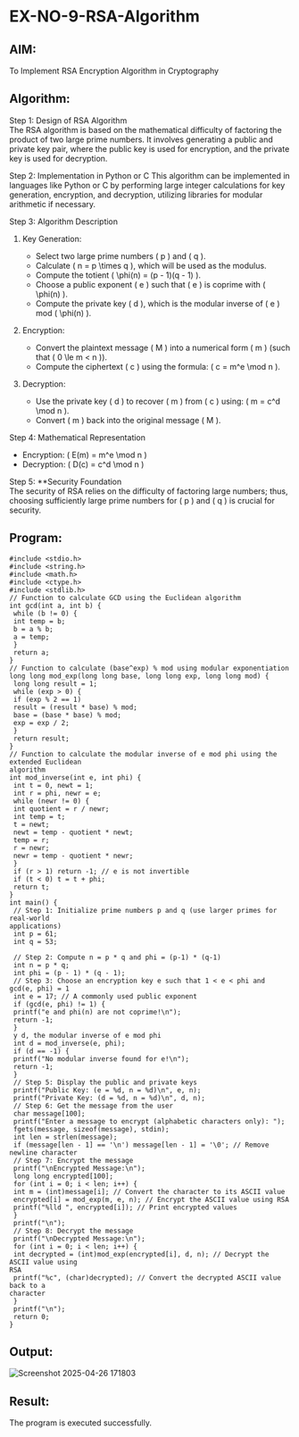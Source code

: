 # EX-NO-9-RSA-Algorithm

## AIM:
To Implement RSA Encryption Algorithm in Cryptography

## Algorithm:


Step 1: Design of RSA Algorithm  
The RSA algorithm is based on the mathematical difficulty of factoring the product of two large prime numbers. It involves generating a public and private key pair, where the public key is used for encryption, and the private key is used for decryption.

Step 2: Implementation in Python or C 
This algorithm can be implemented in languages like Python or C by performing large integer calculations for key generation, encryption, and decryption, utilizing libraries for modular arithmetic if necessary.

Step 3: Algorithm Description  
1. Key Generation:
   - Select two large prime numbers \( p \) and \( q \).
   - Calculate \( n = p \times q \), which will be used as the modulus.
   - Compute the totient \( \phi(n) = (p - 1)(q - 1) \).
   - Choose a public exponent \( e \) such that \( e \) is coprime with \( \phi(n) \).
   - Compute the private key \( d \), which is the modular inverse of \( e \) mod \( \phi(n) \).

2. Encryption:
   - Convert the plaintext message \( M \) into a numerical form \( m \) (such that \( 0 \le m < n \)).
   - Compute the ciphertext \( c \) using the formula: \( c = m^e \mod n \).

3. Decryption:
   - Use the private key \( d \) to recover \( m \) from \( c \) using: \( m = c^d \mod n \).
   - Convert \( m \) back into the original message \( M \).

Step 4: Mathematical Representation  
- Encryption: \( E(m) = m^e \mod n \)
- Decryption: \( D(c) = c^d \mod n \)

Step 5: **Security Foundation  
The security of RSA relies on the difficulty of factoring large numbers; thus, choosing sufficiently large prime numbers for \( p \) and \( q \) is crucial for security.

## Program:
```
#include <stdio.h>
#include <string.h>
#include <math.h>
#include <ctype.h>
#include <stdlib.h>
// Function to calculate GCD using the Euclidean algorithm
int gcd(int a, int b) {
 while (b != 0) {
 int temp = b;
 b = a % b;
 a = temp;
 }
 return a;
}
// Function to calculate (base^exp) % mod using modular exponentiation
long long mod_exp(long long base, long long exp, long long mod) {
 long long result = 1;
 while (exp > 0) {
 if (exp % 2 == 1)
 result = (result * base) % mod;
 base = (base * base) % mod;
 exp = exp / 2;
 }
 return result;
}
// Function to calculate the modular inverse of e mod phi using the extended Euclidean
algorithm
int mod_inverse(int e, int phi) {
 int t = 0, newt = 1;
 int r = phi, newr = e;
 while (newr != 0) {
 int quotient = r / newr;
 int temp = t;
 t = newt;
 newt = temp - quotient * newt;
 temp = r;
 r = newr;
 newr = temp - quotient * newr;
 }
 if (r > 1) return -1; // e is not invertible
 if (t < 0) t = t + phi;
 return t;
}
int main() {
 // Step 1: Initialize prime numbers p and q (use larger primes for real-world
applications)
 int p = 61;
 int q = 53;

 // Step 2: Compute n = p * q and phi = (p-1) * (q-1)
 int n = p * q;
 int phi = (p - 1) * (q - 1);
 // Step 3: Choose an encryption key e such that 1 < e < phi and gcd(e, phi) = 1
 int e = 17; // A commonly used public exponent
 if (gcd(e, phi) != 1) {
 printf("e and phi(n) are not coprime!\n");
 return -1;
 }
 y d, the modular inverse of e mod phi
 int d = mod_inverse(e, phi);
 if (d == -1) {
 printf("No modular inverse found for e!\n");
 return -1;
 }
 // Step 5: Display the public and private keys
 printf("Public Key: (e = %d, n = %d)\n", e, n);
 printf("Private Key: (d = %d, n = %d)\n", d, n);
 // Step 6: Get the message from the user
 char message[100];
 printf("Enter a message to encrypt (alphabetic characters only): ");
 fgets(message, sizeof(message), stdin);
 int len = strlen(message);
 if (message[len - 1] == '\n') message[len - 1] = '\0'; // Remove newline character
 // Step 7: Encrypt the message
 printf("\nEncrypted Message:\n");
 long long encrypted[100];
 for (int i = 0; i < len; i++) {
 int m = (int)message[i]; // Convert the character to its ASCII value
 encrypted[i] = mod_exp(m, e, n); // Encrypt the ASCII value using RSA
 printf("%lld ", encrypted[i]); // Print encrypted values
 }
 printf("\n");
 // Step 8: Decrypt the message
 printf("\nDecrypted Message:\n");
 for (int i = 0; i < len; i++) {
 int decrypted = (int)mod_exp(encrypted[i], d, n); // Decrypt the ASCII value using
RSA
 printf("%c", (char)decrypted); // Convert the decrypted ASCII value back to a
character
 }
 printf("\n");
 return 0;
}
```

## Output:
![Screenshot 2025-04-26 171803](https://github.com/user-attachments/assets/ebbf3e8d-c6ff-41c7-9280-741afdb080da)




## Result:
The program is executed successfully.
